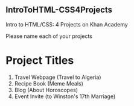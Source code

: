 ## IntroToHTML-CSS4Projects
Intro to HTML/CSS: 4 Projects on Khan Academy

Please name each of your projects

# Project Titles
1. Travel Webpage (Travel to Algeria)
2. Recipe Book (Meme Meals)
3. Blog (About Horoscopes)
4. Event Invite (to Winston's 17th Marriage)
